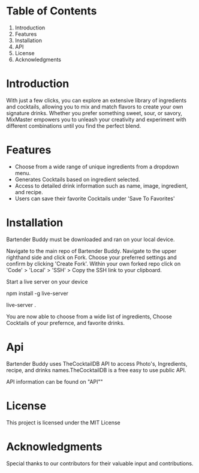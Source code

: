 

# Table of Contents
1. Introduction
2. Features
3. Installation
4. API
5. License
6. Acknowledgments

# Introduction
With just a few clicks, you can explore an extensive library of ingredients and cocktails, allowing you to mix and match flavors to create your own signature drinks. Whether you prefer something sweet, sour, or savory, MixMaster empowers you to unleash your creativity and experiment with different combinations until you find the perfect blend.

# Features
* Choose from a wide range of unique ingredients from a dropdown menu.
* Generates Cocktails based on ingredient selected.
* Access to detailed drink information such as name, image, ingredient, and recipe.
* Users can save their favorite Cocktails under 'Save To Favorites'
# Installation
Bartender Buddy must be downloaded and ran on your local device.

Navigate to the main repo of Bartender Buddy. Navigate to the upper righthand side and click on Fork. Choose your preferred settings and confirm by clicking 'Create Fork'. Within your own forked repo click on 'Code' > 'Local' > 'SSH' > Copy the SSH link to your clipboard.

Start a live server on your device

npm install -g live-server

live-server .

You are now able to choose from a wide list of ingredients, Choose Cocktails of your prefernce, and favorite drinks.



# Api 
Bartender Buddy uses TheCocktailDB API to access Photo's, Ingredients, recipe, and drinks names.TheCocktailDB is a free easy to use public API.

API information can be found on "API""
# License 
This project is licensed under the MIT License

# Acknowledgments
Special thanks to our contributors for their valuable input and contributions.

